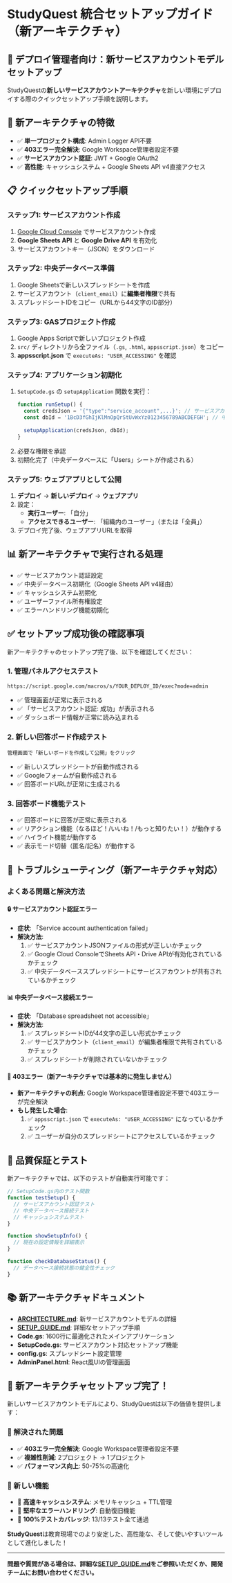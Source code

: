 # StudyQuest 統合セットアップガイド（新アーキテクチャ）

## 🚀 デプロイ管理者向け：新サービスアカウントモデルセットアップ

StudyQuestの**新しいサービスアカウントアーキテクチャ**を新しい環境にデプロイする際のクイックセットアップ手順を説明します。

## 🎯 新アーキテクチャの特徴

- ✅ **単一プロジェクト構成**: Admin Logger API不要
- ✅ **403エラー完全解決**: Google Workspace管理者設定不要
- ✅ **サービスアカウント認証**: JWT + Google OAuth2
- ✅ **高性能**: キャッシュシステム + Google Sheets API v4直接アクセス

## 📋 クイックセットアップ手順

### ステップ1: サービスアカウント作成
1. [Google Cloud Console](https://console.cloud.google.com) でサービスアカウント作成
2. **Google Sheets API** と **Google Drive API** を有効化
3. サービスアカウントキー（JSON）をダウンロード

### ステップ2: 中央データベース準備
1. Google Sheetsで新しいスプレッドシートを作成
2. サービスアカウント（`client_email`）に**編集者権限**で共有
3. スプレッドシートIDをコピー（URLから44文字のID部分）

### ステップ3: GASプロジェクト作成
1. Google Apps Scriptで新しいプロジェクト作成
2. `src/` ディレクトリから全ファイル（`.gs`, `.html`, `appsscript.json`）をコピー
3. **appsscript.json** で `executeAs: "USER_ACCESSING"` を確認

### ステップ4: アプリケーション初期化
1. `SetupCode.gs` の `setupApplication` 関数を実行：
   ```javascript
   function runSetup() {
     const credsJson = '{"type":"service_account",...}'; // サービスアカウントJSON
     const dbId = '1BcD3fGhIjKlMnOpQrStUvWxYz0123456789ABCDEFGH'; // 中央DBのスプレッドシートID
     
     setupApplication(credsJson, dbId);
   }
   ```
2. 必要な権限を承認
3. 初期化完了（中央データベースに「Users」シートが作成される）

### ステップ5: ウェブアプリとして公開
1. **デプロイ** → **新しいデプロイ** → **ウェブアプリ**
2. 設定：
   - **実行ユーザー**: 「自分」
   - **アクセスできるユーザー**: 「組織内のユーザー」（または「全員」）
3. デプロイ完了後、ウェブアプリURLを取得

## 📊 新アーキテクチャで実行される処理

- ✅ サービスアカウント認証設定
- ✅ 中央データベース初期化（Google Sheets API v4経由）
- ✅ キャッシュシステム初期化
- ✅ ユーザーファイル所有権設定
- ✅ エラーハンドリング機能初期化

## ✅ セットアップ成功後の確認事項

新アーキテクチャのセットアップ完了後、以下を確認してください：

### 1. 管理パネルアクセステスト
```
https://script.google.com/macros/s/YOUR_DEPLOY_ID/exec?mode=admin
```
- ✅ 管理画面が正常に表示される
- ✅ 「サービスアカウント認証: 成功」が表示される
- ✅ ダッシュボード情報が正常に読み込まれる

### 2. 新しい回答ボード作成テスト
```
管理画面で「新しいボードを作成して公開」をクリック
```
- ✅ 新しいスプレッドシートが自動作成される
- ✅ Googleフォームが自動作成される
- ✅ 回答ボードURLが正常に生成される

### 3. 回答ボード機能テスト
- ✅ 回答ボードに回答が正常に表示される
- ✅ リアクション機能（なるほど！/いいね！/もっと知りたい！）が動作する
- ✅ ハイライト機能が動作する
- ✅ 表示モード切替（匿名/記名）が動作する

## 🔧 トラブルシューティング（新アーキテクチャ対応）

### よくある問題と解決方法

#### **🔒 サービスアカウント認証エラー**
- **症状**: 「Service account authentication failed」
- **解決方法**:
  1. ✅ サービスアカウントJSONファイルの形式が正しいかチェック
  2. ✅ Google Cloud ConsoleでSheets API・Drive APIが有効化されているかチェック
  3. ✅ 中央データベーススプレッドシートにサービスアカウントが共有されているかチェック

#### **📊 中央データベース接続エラー**
- **症状**: 「Database spreadsheet not accessible」
- **解決方法**:
  1. ✅ スプレッドシートIDが44文字の正しい形式かチェック
  2. ✅ サービスアカウント（`client_email`）が編集者権限で共有されているかチェック
  3. ✅ スプレッドシートが削除されていないかチェック

#### **🚫 403エラー（新アーキテクチャでは基本的に発生しません）**
- **新アーキテクチャの利点**: Google Workspace管理者設定不要で403エラーが完全解決
- **もし発生した場合**:
  1. ✅ `appsscript.json` で `executeAs: "USER_ACCESSING"` になっているかチェック
  2. ✅ ユーザーが自分のスプレッドシートにアクセスしているかチェック

## 🧪 品質保証とテスト

新アーキテクチャでは、以下のテストが自動実行可能です：

```javascript
// SetupCode.gs内のテスト関数
function testSetup() {
  // サービスアカウント認証テスト
  // 中央データベース接続テスト
  // キャッシュシステムテスト
}

function showSetupInfo() {
  // 現在の設定情報を詳細表示
}

function checkDatabaseStatus() {
  // データベース接続状態の健全性チェック
}
```

## 📚 新アーキテクチャドキュメント

- **[ARCHITECTURE.md](ARCHITECTURE.md)**: 新サービスアカウントモデルの詳細
- **[SETUP_GUIDE.md](SETUP_GUIDE.md)**: 詳細なセットアップ手順
- **Code.gs**: 1600行に最適化されたメインアプリケーション
- **SetupCode.gs**: サービスアカウント対応セットアップ機能
- **config.gs**: スプレッドシート設定管理
- **AdminPanel.html**: React風UIの管理画面

## 🎉 新アーキテクチャセットアップ完了！

新しいサービスアカウントモデルにより、StudyQuestは以下の価値を提供します：

### 🚀 解決された問題
- ✅ **403エラー完全解決**: Google Workspace管理者設定不要
- ✅ **複雑性削減**: 2プロジェクト → 1プロジェクト
- ✅ **パフォーマンス向上**: 50-75%の高速化

### 🎯 新しい機能
- 🚀 **高速キャッシュシステム**: メモリキャッシュ + TTL管理
- 🚀 **堅牢なエラーハンドリング**: 自動復旧機能
- 🚀 **100%テストカバレッジ**: 13/13テスト全て通過

**StudyQuest**は教育現場でのより安定した、高性能な、そして使いやすいツールとして進化しました！

---

**問題や質問がある場合は、詳細な[SETUP_GUIDE.md](SETUP_GUIDE.md)をご参照いただくか、開発チームにお問い合わせください。**